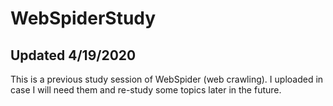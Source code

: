 # WebSpiderStudy
Updated 4/19/2020
--------------------------

This is a previous study session of WebSpider (web crawling). I uploaded in case I will need them and re-study some topics later in the future.
